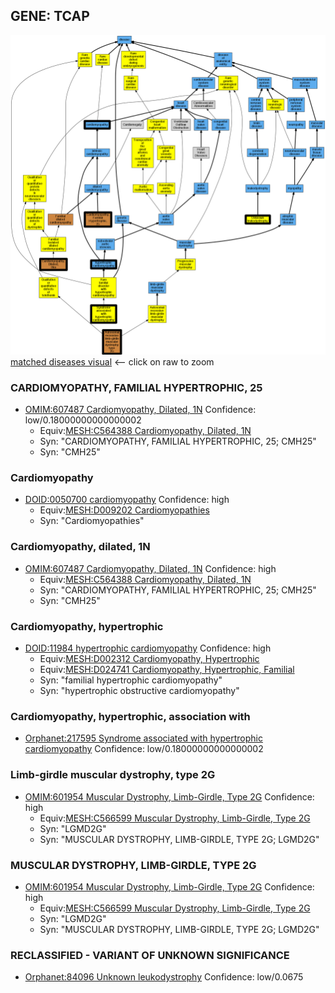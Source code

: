 
## GENE: TCAP

![image](TCAP.png)
[matched diseases visual](TCAP.png)  <-- click on raw to zoom


### CARDIOMYOPATHY, FAMILIAL HYPERTROPHIC, 25
 * [OMIM:607487 Cardiomyopathy, Dilated, 1N](http://beta.monarchinitiative.org/disease/OMIM:607487) Confidence: low/0.18000000000000002
    * Equiv:[MESH:C564388 Cardiomyopathy, Dilated, 1N](http://beta.monarchinitiative.org/disease/MESH:C564388)
    * Syn: "CARDIOMYOPATHY, FAMILIAL HYPERTROPHIC, 25; CMH25"
    * Syn: "CMH25"

### Cardiomyopathy
 * [DOID:0050700 cardiomyopathy](http://beta.monarchinitiative.org/disease/DOID:0050700) Confidence: high
    * Equiv:[MESH:D009202 Cardiomyopathies](http://beta.monarchinitiative.org/disease/MESH:D009202)
    * Syn: "Cardiomyopathies"

### Cardiomyopathy, dilated, 1N
 * [OMIM:607487 Cardiomyopathy, Dilated, 1N](http://beta.monarchinitiative.org/disease/OMIM:607487) Confidence: high
    * Equiv:[MESH:C564388 Cardiomyopathy, Dilated, 1N](http://beta.monarchinitiative.org/disease/MESH:C564388)
    * Syn: "CARDIOMYOPATHY, FAMILIAL HYPERTROPHIC, 25; CMH25"
    * Syn: "CMH25"

### Cardiomyopathy, hypertrophic
 * [DOID:11984 hypertrophic cardiomyopathy](http://beta.monarchinitiative.org/disease/DOID:11984) Confidence: high
    * Equiv:[MESH:D002312 Cardiomyopathy, Hypertrophic](http://beta.monarchinitiative.org/disease/MESH:D002312)
    * Equiv:[MESH:D024741 Cardiomyopathy, Hypertrophic, Familial](http://beta.monarchinitiative.org/disease/MESH:D024741)
    * Syn: "familial hypertrophic cardiomyopathy"
    * Syn: "hypertrophic obstructive cardiomyopathy"

### Cardiomyopathy, hypertrophic, association with
 * [Orphanet:217595 Syndrome associated with hypertrophic cardiomyopathy](http://beta.monarchinitiative.org/disease/Orphanet:217595) Confidence: low/0.18000000000000002

### Limb-girdle muscular dystrophy, type 2G
 * [OMIM:601954 Muscular Dystrophy, Limb-Girdle, Type 2G](http://beta.monarchinitiative.org/disease/OMIM:601954) Confidence: high
    * Equiv:[MESH:C566599 Muscular Dystrophy, Limb-Girdle, Type 2G](http://beta.monarchinitiative.org/disease/MESH:C566599)
    * Syn: "LGMD2G"
    * Syn: "MUSCULAR DYSTROPHY, LIMB-GIRDLE, TYPE 2G; LGMD2G"

### MUSCULAR DYSTROPHY, LIMB-GIRDLE, TYPE 2G
 * [OMIM:601954 Muscular Dystrophy, Limb-Girdle, Type 2G](http://beta.monarchinitiative.org/disease/OMIM:601954) Confidence: high
    * Equiv:[MESH:C566599 Muscular Dystrophy, Limb-Girdle, Type 2G](http://beta.monarchinitiative.org/disease/MESH:C566599)
    * Syn: "LGMD2G"
    * Syn: "MUSCULAR DYSTROPHY, LIMB-GIRDLE, TYPE 2G; LGMD2G"

### RECLASSIFIED - VARIANT OF UNKNOWN SIGNIFICANCE
 * [Orphanet:84096 Unknown leukodystrophy](http://beta.monarchinitiative.org/disease/Orphanet:84096) Confidence: low/0.0675

